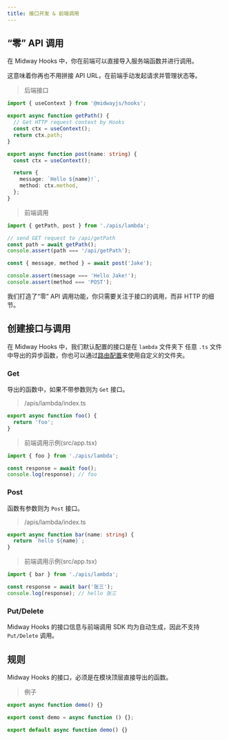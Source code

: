 ```yaml
---
title: 接口开发 & 前端调用
---
```


## “零” API 调用

在 Midway Hooks 中，你在前端可以直接导入服务端函数并进行调用。
​

这意味着你再也不用拼接 API URL，在前端手动发起请求并管理状态等。

> 后端接口

```typescript
import { useContext } from '@midwayjs/hooks';

export async function getPath() {
  // Get HTTP request context by Hooks
  const ctx = useContext();
  return ctx.path;
}

export async function post(name: string) {
  const ctx = useContext();

  return {
    message: `Hello ${name}!`,
    method: ctx.method,
  };
}
```

> 前端调用

```typescript
import { getPath, post } from './apis/lambda';

// send GET request to /api/getPath
const path = await getPath();
console.assert(path === '/api/getPath');

const { message, method } = await post('Jake');

console.assert(message === 'Hello Jake!');
console.assert(method === 'POST');
```

我们打造了“零” API 调用功能，你只需要关注于接口的调用，而非 HTTP 的细节。

## 创建接口与调用

在 Midway Hooks 中，我们默认配置的接口是在 `lambda` 文件夹下 任意 `.ts` 文件中导出的异步函数，你也可以通过[路由配置](/docs/hooks_route)来使用自定义的文件夹。

### Get

导出的函数中，如果不带参数则为 `Get` 接口。

> /apis/lambda/index.ts

```typescript
export async function foo() {
  return 'foo';
}
```

> 前端调用示例(src/app.tsx)

```typescript
import { foo } from './apis/lambda';

const response = await foo();
console.log(response); // foo
```

### Post

函数有参数则为 `Post` 接口。

> /apis/lambda/index.ts

```typescript
export async function bar(name: string) {
  return `hello ${name}`;
}
```

> 前端调用示例(src/app.tsx)

```typescript
import { bar } from './apis/lambda';

const response = await bar('张三');
console.log(response); // hello 张三
```

### Put/Delete

Midway Hooks 的接口信息与前端调用 SDK 均为自动生成，因此不支持 `Put/Delete` 调用。

## 规则

Midway Hooks 的接口，必须是在模块顶层直接导出的函数。

> 例子

```typescript
export async function demo() {}

export const demo = async function () {};

export default async function demo() {}
```
